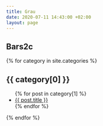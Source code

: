 ```yaml
---
title: Grau
date: 2020-07-11 14:43:00 +02:00
layout: page
---
```


## Bars2c
{% for category in site.categories %}
  <h2>{{ category[0] }}</h2>
  <ul>
    {% for post in category[1] %}
      <li><a href="{{ post.url }}">{{ post.title }}</a></li>
    {% endfor %}
  </ul>
{% endfor %}
